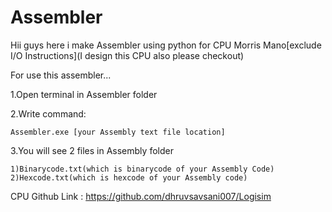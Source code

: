 # Assembler

Hii guys here i make Assembler using python for CPU Morris Mano[exclude I/O Instructions](I design this CPU also please checkout)

For use this assembler...

1.Open terminal in Assembler folder

2.Write command:
	
	Assembler.exe [your Assembly text file location] 

3.You will see 2 files in Assembly folder 

	1)Binarycode.txt(which is binarycode of your Assembly Code)
	2)Hexcode.txt(which is hexcode of your Assembly code)

CPU Github Link : https://github.com/dhruvsavsani007/Logisim
